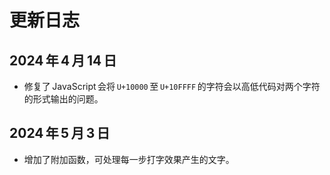 # 更新日志

## 2024&#x202f;年&#x202f;4&#x202f;月&#x202f;14&#x202f;日

- 修复了&#x202f;JavaScript&#x202f;会将&#x202f;`U+10000`&#x202f;至&#x202f;`U+10FFFF`&#x202f;的字符会以高低代码对两个字符的形式输出的问题。

## 2024&#x202f;年&#x202f;5&#x202f;月&#x202f;3&#x202f;日

- 增加了附加函数，可处理每一步打字效果产生的文字。